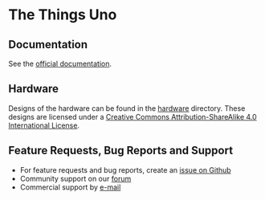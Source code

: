 # The Things Uno

## Documentation

See the [official documentation](https://www.thethingsnetwork.org/docs/devices/uno/).


## Hardware

Designs of the hardware can be found in the [hardware](./hardware) directory. These designs are licensed under a [Creative Commons Attribution-ShareAlike 4.0 International License](http://creativecommons.org/licenses/by-sa/4.0/).

## Feature Requests, Bug Reports and Support

- For feature requests and bug reports, create an [issue on Github](https://github.com/TheThingsProducts/uno/issues)
- Community support on our [forum](https://www.thethingsnetwork.org/forum/)
- Commercial support by [e-mail](mailto:support@thethingsproducts.com)
